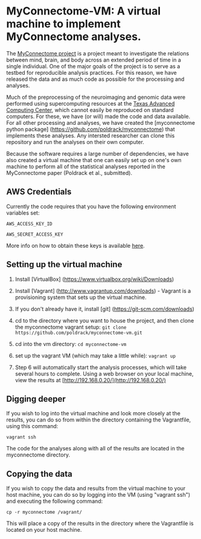 # MyConnectome-VM: A virtual machine to implement MyConnectome analyses.

The [MyConnectome project](http://www.myconnectome.org) is a project meant to investigate the relations between mind, brain, and body across an extended period of time in a single individual.  One of the major goals of the project is to serve as a testbed for reproducible analysis practices.  For this reason, we have released the data and as much code as possible for the processing and analyses.  

Much of the preprocessing of the neuroimaging and genomic data were performed using supercomputing resources at the [Texas Advanced Computing Center](http://www.tacc.utexas.edu), which cannot easily be reproduced on standard computers. For these, we have (or will) made the code and data available.  For all other processing and analyses, we have created the [myconnectome python package] (https://github.com/poldrack/myconnectome) that implements these analyses. Any intersted researcher can clone this repository and run the analyses on their own computer.  

Because the software requires a large number of dependencies, we have also created a virtual machine that one can easily set up on one's own machine to perform all of the statistical analyses reported in the MyConnectome paper (Poldrack et al., submitted).  
## AWS Credentials 

Currently the code requires that you have the following environment variables set:

`AWS_ACCESS_KEY_ID`

`AWS_SECRET_ACCESS_KEY`

More info on how to obtain these keys is available [here](http://docs.aws.amazon.com/AWSSimpleQueueService/latest/SQSGettingStartedGuide/AWSCredentials.html).


## Setting up the virtual machine

1. Install [VirtualBox] (https://www.virtualbox.org/wiki/Downloads)

2. Install [Vagrant] (http://www.vagrantup.com/downloads) - Vagrant is a provisioning system that sets up the virtual machine.

3. If you don't already have it, install [git] (https://git-scm.com/downloads)

4.  cd to the directory where you want to house the project, and then clone the myconnectome vagrant setup:
`git clone https://github.com/poldrack/myconnectome-vm.git`

5. cd into the vm directory: `cd myconnectome-vm`

6. set up the vagrant VM (which may take a little while):
`vagrant up`

7.  Step 6 will automatically start the analysis processes, which will take several hours to complete.  Using a web browser on your local machine, view the results at [http://192.168.0.20/](http://192.168.0.20/)

## Digging deeper

If you wish to log into the virtual machine and look more closely at the results, you can do so from within the directory containing the Vagrantfile, using this command:

`vagrant ssh`

The code for the analyses along with all of the results are located in the myconnectome directory.

## Copying the data

If you wish to copy the data and results from the virtual machine to your host machine, you can do so by logging into the VM (using "vagrant ssh") and executing the following command:

`cp -r myconnectome /vagrant/`

This will place a copy of the results in the directory where the Vagrantfile is located on your host machine.

